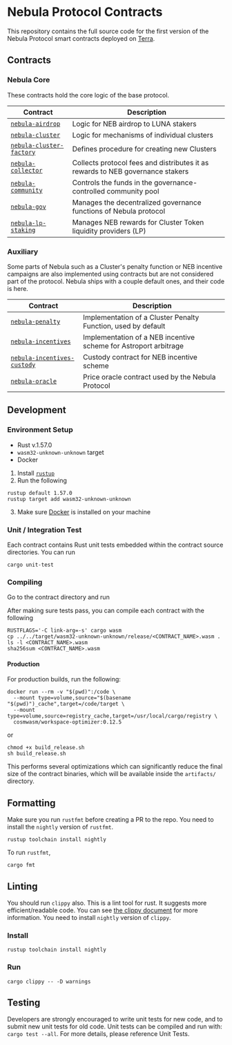 # Nebula Protocol Contracts

This repository contains the full source code for the first version of the Nebula Protocol smart contracts deployed on [Terra](https://terra.money).

## Contracts

### Nebula Core

These contracts hold the core logic of the base protocol.

| Contract                                                        | Description                                                                    |
| --------------------------------------------------------------- | ------------------------------------------------------------------------------ |
| [`nebula-airdrop`](./contracts/nebula-airdrop/)                 | Logic for NEB airdrop to LUNA stakers                                          |
| [`nebula-cluster`](./contracts/nebula-cluster/)                 | Logic for mechanisms of individual clusters                                    |
| [`nebula-cluster-factory`](./contracts/nebula-cluster-factory/) | Defines procedure for creating new Clusters                                    |
| [`nebula-collector`](./contracts/nebula-collector/)             | Collects protocol fees and distributes it as rewards to NEB governance stakers |
| [`nebula-community`](./contracts/nebula-community/)             | Controls the funds in the governance-controlled community pool                 |
| [`nebula-gov`](./contracts/nebula-gov/)                         | Manages the decentralized governance functions of Nebula protocol              |
| [`nebula-lp-staking`](./contracts/nebula-lp-staking/)           | Manages NEB rewards for Cluster Token liquidity providers (LP)                 |

### Auxiliary

Some parts of Nebula such as a Cluster's penalty function or NEB incentive campaigns are also implemented using contracts but are not considered part of the protocol.
Nebula ships with a couple default ones, and their code is here.

| Contract                                                              | Description                                                      |
| --------------------------------------------------------------------- | ---------------------------------------------------------------- |
| [`nebula-penalty`](./contracts/nebula-penalty/)                       | Implementation of a Cluster Penalty Function, used by default    |
| [`nebula-incentives`](./contracts/nebula-incentives/)                 | Implementation of a NEB incentive scheme for Astroport arbitrage |
| [`nebula-incentives-custody`](./contracts/nebula-incentives-custody/) | Custody contract for NEB incentive scheme                        |
| [`nebula-oracle`](./contracts/nebula-oracle/)                         | Price oracle contract used by the Nebula Protocol                |

## Development

### Environment Setup

- Rust v.1.57.0
- `wasm32-unknown-unknown` target
- Docker

1. Install [`rustup`](https://rustup.rs)
2. Run the following

```shell
rustup default 1.57.0
rustup target add wasm32-unknown-unknown
```

3. Make sure [Docker](https://docker.com) is installed on your machine

### Unit / Integration Test

Each contract contains Rust unit tests embedded within the contract source directories. You can run

```shell
cargo unit-test
```

### Compiling

Go to the contract directory and run

After making sure tests pass, you can compile each contract with the following

```shell
RUSTFLAGS='-C link-arg=-s' cargo wasm
cp ../../target/wasm32-unknown-unknown/release/<CONTRACT_NAME>.wasm .
ls -l <CONTRACT_NAME>.wasm
sha256sum <CONTRACT_NAME>.wasm
```

#### Production

For production builds, run the following:

```
docker run --rm -v "$(pwd)":/code \
  --mount type=volume,source="$(basename "$(pwd)")_cache",target=/code/target \
  --mount type=volume,source=registry_cache,target=/usr/local/cargo/registry \
  cosmwasm/workspace-optimizer:0.12.5
```

or

```shell
chmod +x build_release.sh
sh build_release.sh
```

This performs several optimizations which can significantly reduce the final size of the contract binaries, which will be available inside the `artifacts/` directory.

## Formatting

Make sure you run `rustfmt` before creating a PR to the repo. You need to install the `nightly` version of `rustfmt`.

```
rustup toolchain install nightly
```

To run `rustfmt`,

```
cargo fmt
```

## Linting

You should run `clippy` also. This is a lint tool for rust. It suggests more efficient/readable code. You can see [the clippy document](https://rust-lang.github.io/rust-clippy/master/index.html) for more information. You need to install `nightly` version of `clippy`.

### Install

```
rustup toolchain install nightly
```

### Run

```
cargo clippy -- -D warnings
```

## Testing

Developers are strongly encouraged to write unit tests for new code, and to submit new unit tests for old code. Unit tests can be compiled and run with: `cargo test --all`. For more details, please reference Unit Tests.